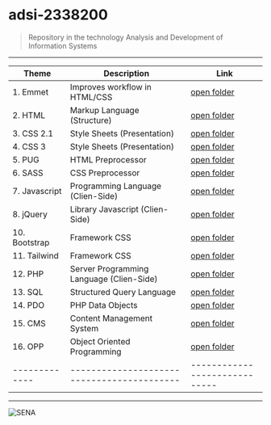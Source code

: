 # adsi-2338200
> Repository in the technology Analysis and Development of Information Systems

---

|     Theme     |              Description                  |              Link             |
| ------------- |------------------------------------------ | ----------------------------- |
| 1. Emmet      | Improves workflow in HTML/CSS             | [open folder](01-emmet/)      |
| 2. HTML       | Markup Language (Structure)               | [open folder](02-html/)       |
| 3. CSS 2.1    | Style Sheets (Presentation)               | [open folder](03-css/)        |
| 4. CSS 3      | Style Sheets (Presentation)               | [open folder](04-css3/)       |
| 5. PUG        | HTML Preprocessor                         | [open folder](05-pug/)        |
| 6. SASS       | CSS Preprocessor                          | [open folder](06-sass/)       |
| 7. Javascript | Programming Language (Clien-Side)         | [open folder](07-javascript/) |
| 8. jQuery     | Library Javascript (Clien-Side)           | [open folder](08-jQuery/)     |
| 10. Bootstrap | Framework CSS                             | [open folder](10-bootstrap/)  |
| 11. Tailwind  | Framework CSS                             | [open folder](11-tailwind/)   |
| 12. PHP       | Server Programming Language (Clien-Side)  | [open folder](12-php/)        |
| 13. SQL       | Structured Query Language                 | [open folder](13-sql/)        |
| 14. PDO       | PHP Data Objects                          | [open folder](14-pdo/)        |
| 15. CMS       | Content Management System                 | [open folder](15-cms/)        |
| 16. OPP       | Object Oriented Programming               | [open folder](16-oop/)        |
| ------------- |------------------------------------------ | ----------------------------- |

---

![SENA](https://upload.wikimedia.org/wikipedia/commons/thumb/8/83/Sena_Colombia_logo.svg/1200px-Sena_Colombia_logo.svg.png)